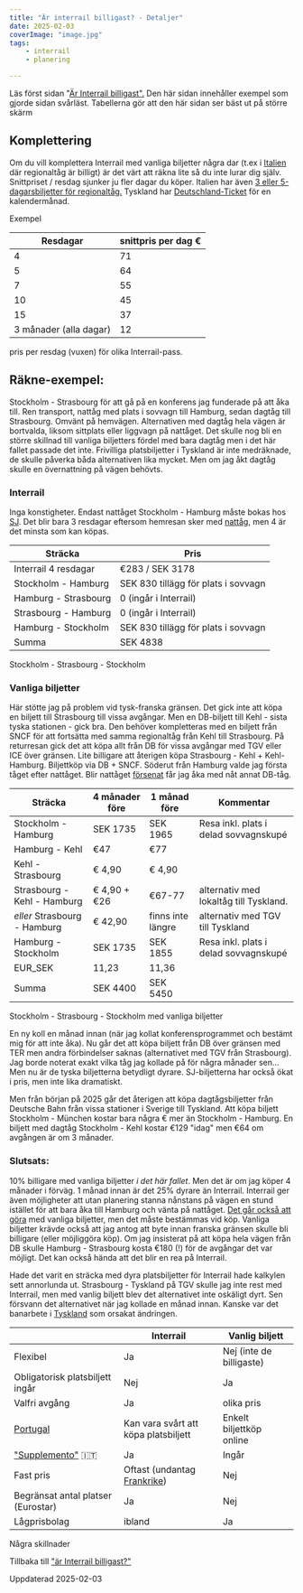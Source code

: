 ```yaml
---
title: "Är interrail billigast? - Detaljer"
date: 2025-02-03
coverImage: "image.jpg"
tags: 
    - interrail
    - planering

---
```


Läs först sidan "[Är Interrail billigast".](https://www.trainfo.eu/ar-interrail-billigast/) Den här sidan innehåller exempel som gjorde sidan svårläst. Tabellerna gör att den här sidan ser bäst ut på större skärm

## Komplettering

Om du vill komplettera Interrail med vanliga biljetter några dar (t.ex i [Italien](https://www.trainfo.eu/italien/) där regionaltåg är billigt) är det värt att räkna lite så du inte lurar dig själv. Snittpriset / resdag sjunker ju fler dagar du köper. Italien har även [3 eller 5-dagarsbiljetter för regionaltåg.](https://www.trainfo.eu/2024/06/01/italia-in-tour-3-eller-5-dagarsbiljett/) Tyskland har [Deutschland-Ticket](https://www.trainfo.eu/deutschland-ticket/) för en kalendermånad.

Exempel

| Resdagar | snittpris per dag € |
| --- | --- |
| 4 | 71 |
| 5 | 64 |
| 7 | 55 |
| 10 | 45 |
| 15 | 37 |
| 3 månader (alla dagar) | 12 |

pris per resdag (vuxen) för olika Interrail-pass.

## Räkne-exempel:

Stockholm - Strasbourg för att gå på en konferens jag funderade på att åka till. Ren transport, nattåg med plats i sovvagn till Hamburg, sedan dagtåg till Strasbourg. Omvänt på hemvägen. Alternativen med dagtåg hela vägen är bortvalda, liksom sittplats eller liggvagn på nattåget. Det skulle nog bli en större skillnad till vanliga biljetters fördel med bara dagtåg men i det här fallet passade det inte. Frivilliga platsbiljetter i Tyskland är inte medräknade, de skulle påverka båda alternativen lika mycket. Men om jag åkt dagtåg skulle en övernattning på vägen behövts.

### Interrail

Inga konstigheter. Endast nattåget Stockholm - Hamburg måste bokas hos [SJ](https://www.trainfo.eu/sverige/). Det blir bara 3 resdagar eftersom hemresan sker med [nattåg](https://www.trainfo.eu/nattag/), men 4 är det minsta som kan köpas.

| Sträcka | Pris |
| --- | --- |
| Interrail 4 resdagar | €283 / SEK 3178 |
| Stockholm - Hamburg | SEK 830 tillägg för plats i sovvagn |
| Hamburg - Strasbourg | 0 (ingår i Interrail) |
| Strasbourg - Hamburg | 0 (ingår i Interrail) |
| Hamburg - Stockholm | SEK 830 tillägg för plats i sovvagn |
| Summa | SEK 4838 |

Stockholm - Strasbourg - Stockholm

### Vanliga biljetter

Här stötte jag på problem vid tysk-franska gränsen. Det gick inte att köpa en biljett till Strasbourg till vissa avgångar. Men en DB-biljett till Kehl - sista tyska stationen - gick bra. Den behöver kompletteras med en biljett från SNCF för att fortsätta med samma regionaltåg från Kehl till Strasbourg. På returresan gick det att köpa allt från DB för vissa avgångar med TGV eller ICE över gränsen. Lite billigare att återigen köpa Strasbourg - Kehl + Kehl- Hamburg. Biljettköp via DB + SNCF. Söderut från Hamburg valde jag första tåget efter nattåget. Blir nattåget [försenat](https://www.trainfo.eu/forseningar/) får jag åka med nåt annat DB-tåg.

| Sträcka | 4 månader före | 1 månad före | Kommentar |
| --- | --- | --- | --- |
| Stockholm - Hamburg | SEK 1735 | SEK 1965 | Resa inkl. plats i delad sovvagnskupé |
| Hamburg - Kehl | €47 | €77 |  |
| Kehl - Strasbourg | € 4,90 | € 4,90 |  |
| Strasbourg - Kehl - Hamburg | € 4,90 + €26 | €67-77 | alternativ med lokaltåg till Tyskland. |
| _eller_ Strasbourg - Hamburg | € 42,90 | finns inte längre | alternativ med TGV till Tyskland |
| Hamburg - Stockholm | SEK 1735 | SEK 1855 | Resa inkl. plats i delad sovvagnskupé |
| EUR\_SEK | 11,23 | 11,36 |  |
| Summa | SEK 4400 | SEK 5450 |  |

Stockholm - Strasbourg - Stockholm med vanliga biljetter

En ny koll en månad innan (när jag kollat konferensprogrammet och bestämt mig för att inte åka). Nu går det att köpa biljett från DB över gränsen med TER men andra förbindelser saknas (alternativet med TGV från Strasbourg). Jag borde noterat exakt vilka tåg jag kollade på för några månader sen... Men nu är de tyska biljetterna betydligt dyrare. SJ-biljetterna har också ökat i pris, men inte lika dramatiskt.

Men från början på 2025 går det återigen att köpa dagtågsbiljetter från Deutsche Bahn från vissa stationer i Sverige till Tyskland. Att köpa biljett Stockholm - München kostar bara några € mer än Stockholm - Hamburg. En biljett med dagtåg Stockholm - Kehl kostar €129 "idag" men €64 om avgången är om 3 månader.

### Slutsats:

10% billigare med vanliga biljetter _i det här fallet_. Men det är om jag köper 4 månader i förväg. 1 månad innan är det 25% dyrare än Interrail. Interrail ger även möjligheter att utan planering stanna nånstans på vägen en stund istället för att bara åka till Hamburg och vänta på nattåget. [Det går också att göra](https://www.trainfo.eu/platsbokning-med-db/) med vanliga biljetter, men det måste bestämmas vid köp. Vanliga biljetter krävde också att jag antog att byte innan franska gränsen skulle bli billigare (eller möjliggöra köp). Om jag insisterat på att köpa hela vägen från DB skulle Hamburg - Strasbourg kosta €180 (!) för de avgångar det var möjligt. Det kan också hända att det blir en rea på Interrail.

Hade det varit en sträcka med dyra platsbiljetter för Interrail hade kalkylen sett annorlunda ut. Strasbourg - Tyskland på TGV skulle jag inte rest med Interrail, men med vanlig biljett blev det alternativet inte oskäligt dyrt. Sen försvann det alternativet när jag kollade en månad innan. Kanske var det banarbete i [Tyskland](https://www.trainfo.eu/tyskland/) som orsakat ändringen.

|  | Interrail | Vanlig biljett |
| --- | --- | --- |
| Flexibel | Ja | Nej (inte de billigaste) |
| Obligatorisk platsbiljett ingår | Nej | Ja |
| Valfri avgång | Ja | olika pris |
| [Portugal](https://www.trainfo.eu/portugal/) | Kan vara svårt att köpa platsbiljett | Enkelt biljettköp online |
| ["Supplemento"](https://www.trainfo.eu/italien/) 🇮🇹 | Ja | Ingår |
| Fast pris | Oftast (undantag [Frankrike](https://www.trainfo.eu/frankrike/)) | Nej |
| Begränsat antal platser (Eurostar) | Ja | Nej |
| Lågprisbolag | ibland | Ja |

Några skillnader

Tillbaka till ["är Interrail billigast?"](https://www.trainfo.eu/ar-interrail-billigast/)

Uppdaterad 2025-02-03
